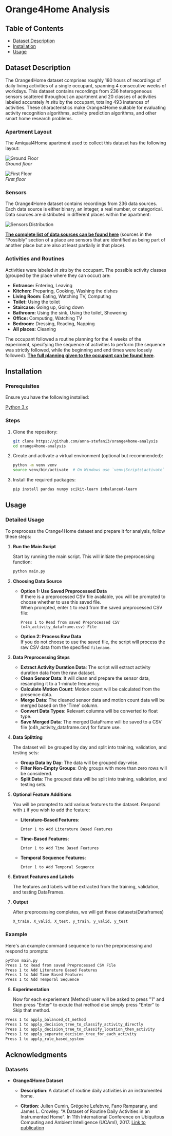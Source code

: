 # Orange4Home Analysis

## Table of Contents

- [Dataset Description](#dataset-description)
- [Installation](#installation)
- [Usage](#usage)

## Dataset Description
The Orange4Home dataset comprises roughly 180 hours of recordings of daily living activities of a single occupant, spanning 4 consecutive weeks of workdays. This dataset contains recordings from 236 heterogeneous sensors scattered throughout an apartment and 20 classes of activities labeled accurately *in situ* by the occupant, totaling 493 instances of activities. These characteristics make Orange4Home suitable for evaluating activity recognition algorithms, activity prediction algorithms, and other smart home research problems.

### Apartment Layout

The Amiqual4Home apartment used to collect this dataset has the following layout:

![Ground Floor](static/lovelyloft_groundfloor.png)<br>
*Ground floor*



![First Floor](static/lovelyloft_firstfloor.png)<br>
*First floor*

### Sensors

The Orange4Home dataset contains recordings from 236 data sources. Each data source is either binary, an integer, a real number, or categorical. Data sources are distributed in different places within the apartment:

![Sensors Distribution](static/sensors.png)

[**The complete list of data sources can be found here**](orange4home/sensors_localisation.txt) (sources in the “Possibly” section of a place are sensors that are identified as being part of another place but are also at least partially in that place).

### Activities and Routines

Activities were labeled *in situ* by the occupant. The possible activity classes (grouped by the place where they can occur) are:

- **Entrance:** Entering, Leaving
- **Kitchen:** Preparing, Cooking, Washing the dishes
- **Living Room:** Eating, Watching TV, Computing
- **Toilet:** Using the toilet
- **Staircase:** Going up, Going down
- **Bathroom:** Using the sink, Using the toilet, Showering
- **Office:** Computing, Watching TV
- **Bedroom:** Dressing, Reading, Napping
- **All places:** Cleaning

The occupant followed a routine planning for the 4 weeks of the experiment, specifying the sequence of activities to perform (the sequence was strictly followed, while the beginning and end times were loosely followed). [**The full planning given to the occupant can be found here**](orange4home/planning.pdf).





## Installation

### Prerequisites

Ensure you have the following installed:

[Python 3.x](https://www.python.org/downloads/)

### Steps

1. Clone the repository:

    ```bash
    git clone https://github.com/anna-stefani3/orange4home-analysis
    cd orange4home-analysis
    ```

2. Create and activate a virtual environment (optional but recommended):

    ```bash
    python -m venv venv
    source venv/bin/activate  # On Windows use `venv\Scripts\activate`
    ```

3. Install the required packages:

    ```bash
    pip install pandas numpy scikit-learn imbalanced-learn
    ```

## Usage

### Detailed Usage

To preprocess the Orange4Home dataset and prepare it for analysis, follow these steps:

1. **Run the Main Script**

    Start by running the main script. This will initiate the preprocessing function:

    ```bash
    python main.py
    ```

2. **Choosing Data Source**

    - **Option 1: Use Saved Preprocessed Data**  
      If there is a preprocessed CSV file available, you will be prompted to choose whether to use this saved file.  
      When prompted, enter `1` to read from the saved preprocessed CSV file:

      ```
      Press 1 to Read from saved Preprocessed CSV (o4h_activity_dataframe.csv) File
      ```

    - **Option 2: Process Raw Data**  
      If you do not choose to use the saved file, the script will process the raw CSV data from the specified `filename`.

3. **Data Preprocessing Steps**

    - **Extract Activity Duration Data**: The script will extract activity duration data from the raw dataset.
    - **Clean Sensor Data**: It will clean and prepare the sensor data, resampling it to a 1-minute frequency.
    - **Calculate Motion Count**: Motion count will be calculated from the presence data.
    - **Merge Data**: The cleaned sensor data and motion count data will be merged based on the 'Time' column.
    - **Convert Data Types**: Relevant columns will be converted to float type.
    - **Save Merged Data**: The merged DataFrame will be saved to a CSV file (o4h_activity_dataframe.csv) for future use.

4. **Data Splitting**

    The dataset will be grouped by day and split into training, validation, and testing sets:

    - **Group Data by Day**: The data will be grouped day-wise.
    - **Filter Non-Empty Groups**: Only groups with more than zero rows will be considered.
    - **Split Data**: The grouped data will be split into training, validation, and testing sets.

5. **Optional Feature Additions**

    You will be prompted to add various features to the dataset. Respond with `1` if you wish to add the feature:

    - **Literature-Based Features**: 

      ```
      Enter 1 to Add Literature Based Features
      ```

    - **Time-Based Features**:

      ```
      Enter 1 to Add Time Based Features
      ```

    - **Temporal Sequence Features**:

      ```
      Enter 1 to Add Temporal Sequence
      ```

6. **Extract Features and Labels**

    The features and labels will be extracted from the training, validation, and testing DataFrames.

7. **Output**

    After preprocessing completes, we will get these datasets(Dataframes)

    ```bash
    X_train, X_valid, X_test, y_train, y_valid, y_test
    ```

### Example

Here's an example command sequence to run the preprocessing and respond to prompts:

```bash
python main.py
Press 1 to Read from saved Preprocessed CSV File
Press 1 to Add Literature Based Features
Press 1 to Add Time Based Features
Press 1 to Add Temporal Sequence
```

8. **Experimentation**

    Now for each experiement (Method) user will be asked to press "1" and then press "Enter" to excute that method else simply press "Enter" to Skip that method.

```bash
Press 1 to apply_balanced_dt_method
Press 1 to apply_decision_tree_to_classify_activity_directly
Press 1 to apply_decision_tree_to_classify_location_then_activity
Press 1 to apply_separate_decision_tree_for_each_activity
Press 1 to apply_rule_based_system
```


## Acknowledgments

### Datasets

- **Orange4Home Dataset**
  - **Description**: 
  A dataset of routine daily activities in an instrumented home.

  - **Citation**: 
  Julien Cumin, Grégoire Lefebvre, Fano Ramparany, and James L. Crowley. 
  "A Dataset of Routine Daily Activities in an Instrumented Home". 
  In 11th International Conference on Ubiquitous Computing and Ambient Intelligence (UCAmI), 2017. 
  [Link to publication](https://hal.science/hal-01639673)
